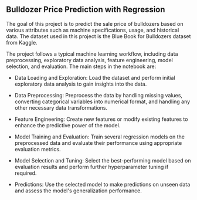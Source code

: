 ## Bulldozer Price Prediction with Regression

The goal of this project is to predict the sale price of bulldozers based on various attributes such as machine specifications, usage, and historical data. The dataset used in this project is the Blue Book for Bulldozers dataset from Kaggle.

The project follows a typical machine learning workflow, including data preprocessing, exploratory data analysis, feature engineering, model selection, and evaluation. The main steps in the notebook are:

- Data Loading and Exploration: Load the dataset and perform initial exploratory data analysis to gain insights into the data.

- Data Preprocessing: Preprocess the data by handling missing values, converting categorical variables into numerical format, and handling any other necessary data transformations.

- Feature Engineering: Create new features or modify existing features to enhance the predictive power of the model.

- Model Training and Evaluation: Train several regression models on the preprocessed data and evaluate their performance using appropriate evaluation metrics.

- Model Selection and Tuning: Select the best-performing model based on evaluation results and perform further hyperparameter tuning if required.

- Predictions: Use the selected model to make predictions on unseen data and assess the model's generalization performance.

